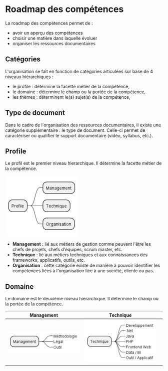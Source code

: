 # Roadmap des compétences 

La roadmap des compétences permet de :
- avoir un aperçu des compétences
- choisir une matière dans laquelle évoluer 
- organiser les ressources documentaires

## Catégories

L'organisation se fait en fonction de catégories articulées sur base de 4 niveaux hiérarchiques : 
- le profile : détermine la facette métier de la compétence,
- le domaine : détermine le champ ou la portée de la compétence, 
- les thèmes : déterminent le(s) sujet(s) de la compétence,

## Type de document

Dans le cadre de l'organisation des ressources documentaires, il existe une catégorie supplémentaire : le type de document. Celle-ci permet de caractériser ou qualifier le support documentaire (vidéo, syllabus, etc.).

## Profile

Le profil est le premier niveau hierarchique. Il détermine la facette métier de la compétence.

![profile](out/diagram/profile/profile.png)

- **Management** : lié aux métiers de gestion comme peuvent l'être les chefs de projets, chefs d'équipes, scrum master, etc. 
- **Technique** : lié aux métiers techniques et aux connaissances des frameworks, applicatifs, outils, etc.
- **Organisation** : cette catégorie existe de manière à pouvoir identifier les compétences liées à l'organisation liée à une société, cliente ou pas.

## Domaine

Le domaine est le deuxième niveau hierarchique. Il détermine le champ ou la portée de la compétence. 

| Management | Technique | | 
|:--:|:--:|:--:|
| ![managmenet](out/diagram/domaine/management.png) | ![Technique](out/diagram/domaine/technique.png) | | 
